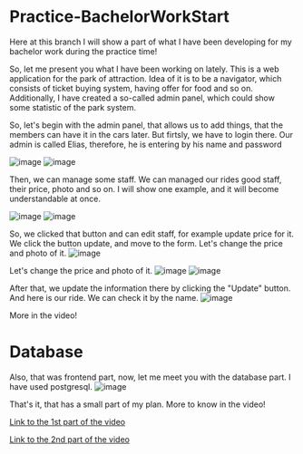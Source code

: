 # Practice-BachelorWorkStart
Here at this branch I will show a part of what I have been developing for my bachelor work during the practice time!

So, let me present you what I have been working on lately. This is a web application for the park of attraction. Idea of it is to be a navigator, which consists of ticket buying system, having offer for food and so on. Additionally, I have created a so-called admin panel, which could show some statistic of the park system.

So, let's begin with the admin panel, that allows us to add things, that the members can have it in the cars later. But firtsly, we have to login there. Our admin is called Elias, therefore, he is entering by his name and password

![image](https://github.com/user-attachments/assets/1015ac77-c038-4ce6-b511-ce6c82866c93)
![image](https://github.com/user-attachments/assets/5cf8b146-379a-4eb7-bdb6-02b272c07389)

Then, we can manage some staff. We can managed our rides good staff, their price, photo and so on. I will show one example, and it will become understandable at once.

![image](https://github.com/user-attachments/assets/15988ab8-0632-4053-9231-0dd3903ea36b)
![image](https://github.com/user-attachments/assets/bd6a285e-0bb1-4073-b84b-f9aec85a37b1)

So, we clicked that button and can edit staff, for example update price for it. We click the button update, and move to the form. Let's change the price and photo of it.
![image](https://github.com/user-attachments/assets/4b180458-6d6f-4a3c-92ff-c1f81cb5ab6e)

Let's change the price and photo of it.
![image](https://github.com/user-attachments/assets/be0c9754-52da-47dc-9387-3ebebf5a416d)
![image](https://github.com/user-attachments/assets/c1b8a3e0-5eba-4b79-83f2-6a33a7432ae4)

After that, we update the information there by clicking the "Update" button. And here is our ride. We can check it by the name.
![image](https://github.com/user-attachments/assets/6253431b-a4a1-4e68-aecb-0214b4c433e8)

More in the video!

# Database
Also, that was frontend part, now, let me meet you with the database part. I have used postgresql.
![image](https://github.com/user-attachments/assets/3cacf56c-f990-4d0b-9e2b-8dd384696689)


That's it, that has a small part of my plan. More to know in the video!


[Link to the 1st part of the video](https://www.youtube.com/watch?v=xGfcIoN01y0&ab_channel=RodionRodion)

[Link to the 2nd part of the video](https://www.youtube.com/watch?v=xGfcIoN01y0&ab_channel=RodionRodion)

